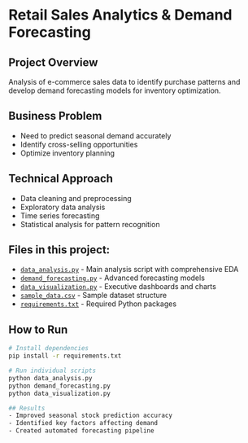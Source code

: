 # Retail Sales Analytics & Demand Forecasting

## Project Overview
Analysis of e-commerce sales data to identify purchase patterns and develop demand forecasting models for inventory optimization.

## Business Problem
- Need to predict seasonal demand accurately
- Identify cross-selling opportunities
- Optimize inventory planning

## Technical Approach
- Data cleaning and preprocessing
- Exploratory data analysis
- Time series forecasting
- Statistical analysis for pattern recognition

## Files in this project:
- [`data_analysis.py`](data_analysis.py) - Main analysis script with comprehensive EDA
- [`demand_forecasting.py`](demand_forecasting.py) - Advanced forecasting models
- [`data_visualization.py`](data_visualization.py) - Executive dashboards and charts
- [`sample_data.csv`](sample_data.csv) - Sample dataset structure
- [`requirements.txt`](requirements.txt) - Required Python packages

## How to Run
```bash
# Install dependencies
pip install -r requirements.txt

# Run individual scripts
python data_analysis.py
python demand_forecasting.py
python data_visualization.py

## Results
- Improved seasonal stock prediction accuracy
- Identified key factors affecting demand
- Created automated forecasting pipeline
